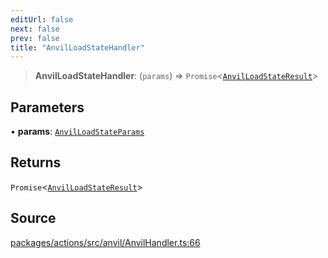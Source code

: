 ```yaml
---
editUrl: false
next: false
prev: false
title: "AnvilLoadStateHandler"
---
```


> **AnvilLoadStateHandler**: (`params`) => `Promise`\<[`AnvilLoadStateResult`](/reference/tevm/actions/type-aliases/anvilloadstateresult/)\>

## Parameters

• **params**: [`AnvilLoadStateParams`](/reference/tevm/actions/type-aliases/anvilloadstateparams/)

## Returns

`Promise`\<[`AnvilLoadStateResult`](/reference/tevm/actions/type-aliases/anvilloadstateresult/)\>

## Source

[packages/actions/src/anvil/AnvilHandler.ts:66](https://github.com/evmts/tevm-monorepo/blob/main/packages/actions/src/anvil/AnvilHandler.ts#L66)
